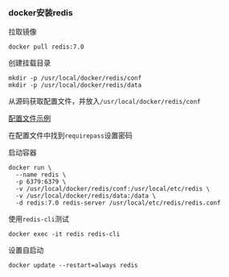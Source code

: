 ### docker安装redis

拉取镜像

```
docker pull redis:7.0
```

创建挂载目录

```
mkdir -p /usr/local/docker/redis/conf
mkdir -p /usr/local/docker/redis/data
```

从源码获取配置文件，并放入`/usr/local/docker/redis/conf`

[配置文件示例](redis-example.conf)

在配置文件中找到`requirepass`设置密码

启动容器

```
docker run \
  --name redis \
  -p 6379:6379 \
  -v /usr/local/docker/redis/conf:/usr/local/etc/redis \
  -v /usr/local/docker/redis/data:/data \
  -d redis:7.0 redis-server /usr/local/etc/redis/redis.conf
```

使用`redis-cli`测试

```
docker exec -it redis redis-cli
```

设置自启动

```
docker update --restart=always redis
```
